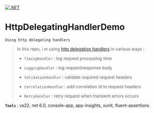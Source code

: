 [![.NET](https://github.com/aimenux/HttpDelegatingHandlerDemo/actions/workflows/ci.yml/badge.svg?branch=main)](https://github.com/aimenux/HttpDelegatingHandlerDemo/actions/workflows/ci.yml)

# HttpDelegatingHandlerDemo
```
Using http delegating handlers
```

> In this repo, i m using [http delegation handlers](https://learn.microsoft.com/en-us/dotnet/api/system.net.http.delegatinghandler) in various ways :
>
> - `TimingHandler` : log request processing time
>
> - `LoggingHandler` : log request/response body
>
> - `ValidationHandler` : validate required request headers
>
> - `CorrelationHandler` : add correlation id to request headers
>
> - `RetryHandler` : retry request when transient errors occurs
>
>

**`Tools`** : vs22, net 6.0, console-app, app-insights, xunit, fluent-assertions